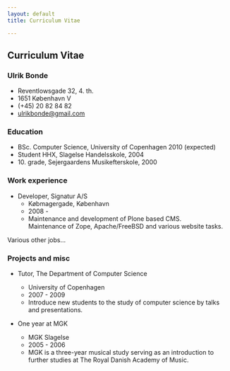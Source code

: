 ```yaml
---
layout: default
title: Curriculum Vitae

---
```


## Curriculum Vitae

### Ulrik Bonde
 * Reventlowsgade 32, 4. th.
 * 1651 København V
 * (+45) 20 82 84 82
 * <ulrikbonde@gmail.com>

### Education
 * BSc. Computer Science, University of Copenhagen 2010  (expected)
 * Student HHX, Slagelse Handelsskole, 2004
 * 10\. grade, Sejergaardens Musikefterskole, 2000

### Work experience

 * Developer, Signatur A/S
   * Købmagergade, København
   * 2008 -
   * Maintenance and development of Plone based CMS. <br />
     Maintenance of Zope, Apache/FreeBSD and various website tasks.

Various other jobs...

### Projects and misc

 * Tutor, The Department of Computer Science
   * University of Copenhagen
   * 2007 - 2009
   * Introduce new students to the study of computer science by talks and
     presentations. 

 * One year at MGK
   * MGK Slagelse
   * 2005 - 2006
   * MGK is a three-year musical study serving as an introduction to further
     studies at The Royal Danish Academy of Music.

<!-- vim: set sw=2 ft=mkd sts=2 et tw=80: -->

